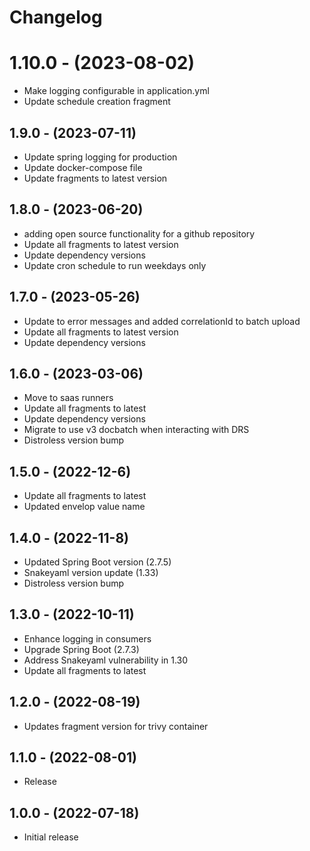 # Changelog

# 1.10.0 - (2023-08-02)

* Make logging configurable in application.yml
* Update schedule creation fragment

## 1.9.0 - (2023-07-11)

* Update spring logging for production
* Update docker-compose file
* Update fragments to latest version

## 1.8.0 - (2023-06-20)

* adding open source functionality for a github repository
* Update all fragments to latest version
* Update dependency versions
* Update cron schedule to run weekdays only

## 1.7.0 - (2023-05-26)

* Update to error messages and added correlationId to batch upload
* Update all fragments to latest version
* Update dependency versions

## 1.6.0 - (2023-03-06)

* Move to saas runners
* Update all fragments to latest
* Update dependency versions
* Migrate to use v3 docbatch when interacting with DRS
* Distroless version bump

## 1.5.0 - (2022-12-6)

* Update all fragments to latest
* Updated envelop value name

## 1.4.0 - (2022-11-8)

* Updated Spring Boot version (2.7.5)
* Snakeyaml version update (1.33)
* Distroless version bump

## 1.3.0 - (2022-10-11)

* Enhance logging in consumers
* Upgrade Spring Boot (2.7.3)
* Address Snakeyaml vulnerability in 1.30
* Update all fragments to latest

## 1.2.0 - (2022-08-19)

* Updates fragment version for trivy container

## 1.1.0 - (2022-08-01)

* Release

## 1.0.0 - (2022-07-18)

* Initial release